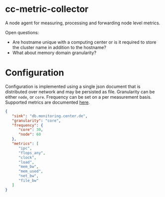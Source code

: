 # cc-metric-collector
A node agent for measuring, processing and forwarding node level metrics.

Open questions:

* Are hostname unique with a computing center or is it required to store the cluster name in addition to the hostname?
* What about memory domain granularity?

# Configuration

Configuration is implemented using a single json document that is distributed over network and may be persisted as file.
Granularity can be either `node`, or `core`. Frequency can be set on a per measurement basis.
Supported metrics are documented [here](https://github.com/ClusterCockpit/cc-specifications/blob/master/metrics/lineprotocol.md).

``` json
{
   "sink": "db.monitoring.center.de",
   "granularity": "core",
   "frequency": {
      "core": 30,
      "node": 60
   },
   "metrics": [
      "ipc",
      "flops_any",
      "clock",
      "load",
      "mem_bw",
      "mem_used",
      "net_bw",
      "file_bw"
   ]
}
```

